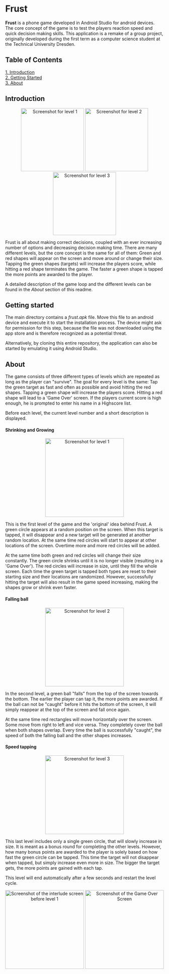# Frust

<strong>Frust</strong> is a phone game developed in Android Studio for android devices. The core
concept of the game is to test the players reaction speed and quick decision making skills. This
application is a remake of a group project, originally developed during the first term as a
computer science student at the Technical University Dresden.

## Table of Contents

[1. Introduction](#introduction)  
[2. Getting Started](#gettingStarted)  
[3. About](#about)  

<a name="introduction"/></a>
## Introduction
<p  align="center" float="left">
  <img src="https://github.com/JannisGz/Frust/blob/master/doc/level1.png" width="200" alt="Screenshot for level 1">
  <img src="https://github.com/JannisGz/Frust/blob/master/doc/level2.png" width="200" alt="Screenshot for level 2">
  <img src="https://github.com/JannisGz/Frust/blob/master/doc/level3.png" width="200" alt="Screenshot for level 3">
</p>

Frust is all about making correct decisions, coupled with an ever increasing number of options and
decreasing decision making time. There are many different levels, but the core concept is the same
for all of them: Green and red shapes will appear on the screen and move around or change their
size. Tapping the green shapes (targets) will increase the players score, while hitting a red
shape terminates the game. The faster a green shape is tapped the more points are awarded to the
player.

A detailed description of the game loop and the different levels can be found in the <em>About</em>
section of this readme.

<a name="gettingStarted"/></a>
## Getting started

The main directory contains a <em>frust.apk</em> file. Move this file to an android device and
execute it to start the installation process. The device might ask for permission for this
step, because the file was not downloaded using the app store and is therefore recognized as a
potential threat.

Alternatively, by cloning this entire repository, the application can also be started by emulating
it using Android Studio.

<a name="about"/></a>
## About

The game consists of three different types of levels which are repeated as long as the player can
"survive". The goal for every level is the same: Tap the green target as fast and often  as possible
and avoid hitting the red shapes. Tapping a green shape will increase the players score. Hitting a
red shape will lead to a 'Game Over' screen. If the players current score is high enough, he is
prompted to enter his name in a Highscore list.

Before each level, the current level number and a short description is displayed.

#### Shrinking and Growing
<p align="center" float="left">
  <img src="https://github.com/JannisGz/Frust/blob/master/doc/level1.png" width="250" alt="Screenshot for level 1">
</p>

This is the first level of the game and the 'original' idea behind Frust. A green circle appears at
a random position on the screen. When this target is tapped, it will disappear and a new target will
be generated at another random location. At the same time red circles will start to appear at other
locations of the screen. Overtime more and more red circles will be added.

At the same time both green and red circles will change their size constantly. The green circle
shrinks until it is no longer visible (resulting in a 'Game Over'). The red circles will
increase in size, until they fill the whole screen. Each time the green target is tapped both types
are reset to their starting size and their locations are randomized. However, successfully hitting
the target will also result in the game speed increasing, making the shapes grow or shrink even
faster.

#### Falling ball

<p align="center" float="left">
  <img src="https://github.com/JannisGz/Frust/blob/master/doc/level2.png" width="250" alt="Screenshot for level 2">
</p>


In the second level, a green ball "falls" from the top of the screen towards the bottom. The earlier
the player can tap it, the more points are awarded. If the ball can not be "caught" before it hits
the bottom of the screen, it will simply reappear at the top of the screen and fall once again.

At the same time red rectangles will move horizontally over the screen. Some move from right to left
and vice versa. They completely cover the ball when both shapes overlap. Every time the ball is
successfully "caught", the speed of both the falling ball and the other shapes increases.

#### Speed tapping

<p align="center" float="left">
  <img src="https://github.com/JannisGz/Frust/blob/master/doc/level3.png" width="250" alt="Screenshot for level 3">
</p>

This last level includes only a single green circle, that will slowly increase in size. It is meant
as a bonus round for completing the other levels. However, how many bonus points are awarded to the
player is solely based on how fast the green circle can be tapped. This time the target will not
disappear when tapped, but simply increase even more in size. The bigger the target gets, the more
points are gained with each tap.

This level will end automatically after a few seconds and restart the level cycle.
<p align="center" float="left">
  <img src="https://github.com/JannisGz/Frust/blob/master/doc/level1desc.png" width="250" alt="Screenshot of the interlude screen before level 1">
  <img src="https://github.com/JannisGz/Frust/blob/master/doc/gameover.png" width="250" alt="Screenshot of the Game Over Screen">
</p>
